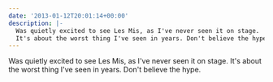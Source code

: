```yaml
---
date: '2013-01-12T20:01:14+00:00'
description: |-
  Was quietly excited to see Les Mis, as I've never seen it on stage. 
  It's about the worst thing I've seen in years. Don't believe the hype.
---
```

Was quietly excited to see Les Mis, as I've never seen it on stage. 
It's about the worst thing I've seen in years. Don't believe the hype.
